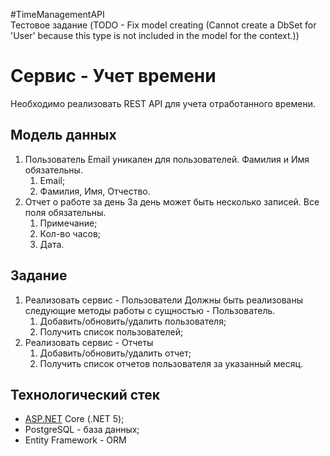#TimeManagementAPI  
Тестовое задание (TODO - Fix model creating (Cannot create a DbSet for 'User' because this type is not included in the model for the context.))

# Сервис - Учет времени

Необходимо реализовать REST API для учета отработанного времени.

## Модель данных

1. Пользователь
Email уникален для пользователей. Фамилия и Имя обязательны.
    1. Email;
    2. Фамилия, Имя, Отчество.
2. Отчет о работе за день
За день может быть несколько записей. Все поля обязательны.
    1. Примечание;
    2. Кол-во часов;
    3. Дата.

## Задание

1. Реализовать сервис - Пользователи
Должны быть реализованы следующие методы работы с сущностью - Пользователь.
    1. Добавить/обновить/удалить пользователя;
    2. Получить список пользователей;
2. Реализовать сервис - Отчеты
    1. Добавить/обновить/удалить отчет;
    2. Получить список отчетов пользователя за указанный месяц.

## Технологический стек

- [ASP.NET](http://asp.NET) Core (.NET 5);
- PostgreSQL - база данных;
- Entity Framework - ORM
